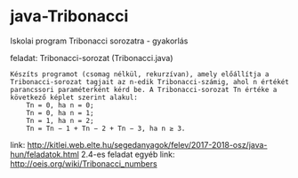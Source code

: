 # java-Tribonacci
Iskolai program Tribonacci sorozatra - gyakorlás

feladat: 
Tribonacci-sorozat (Tribonacci.java)

    Készíts programot (csomag nélkül, rekurzívan), amely előállítja a Tribonacci-sorozat tagjait az n-edik Tribonacci-számig, ahol n értékét parancssori paraméterként kérd be. A Tribonacci-sorozat Tn értéke a következő képlet szerint alakul:
        Tn = 0, ha n = 0;
        Tn = 0, ha n = 1;
        Tn = 1, ha n = 2;
        Tn = Tn − 1 + Tn − 2 + Tn − 3, ha n ≥ 3.

link: http://kitlei.web.elte.hu/segedanyagok/felev/2017-2018-osz/java-hun/feladatok.html 
2.4-es feladat
egyéb link: http://oeis.org/wiki/Tribonacci_numbers
